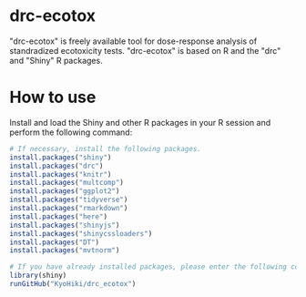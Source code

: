 # drc-ecotox
"drc-ecotox" is freely available tool for dose-response analysis of standradized ecotoxicity tests. "drc-ecotox" is based on R and the "drc" and "Shiny" R packages.
  

    
# How to use
Install and load the Shiny and other R packages in your R session and perform the following command:
```r
# If necessary, install the following packages.
install.packages("shiny")
install.packages("drc")
install.packages("knitr")
install.packages("multcomp")
install.packages("ggplot2")
install.packages("tidyverse")
install.packages("rmarkdown")
install.packages("here")
install.packages("shinyjs")
install.packages("shinycssloaders")
install.packages("DT")
install.packages("mvtnorm")

# If you have already installed packages, please enter the following command.
library(shiny)
runGitHub("KyoHiki/drc_ecotox")
```


